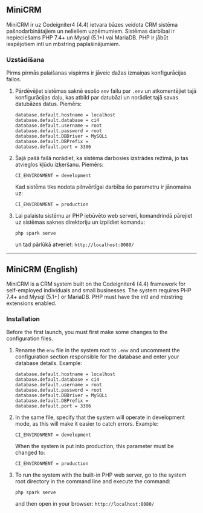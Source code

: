 
## MiniCRM

MiniCRM ir uz Codeigniter4 (4.4) ietvara bāzes veidota CRM sistēma pašnodarbinātajiem un nelieliem uzņēmumiem. Sistēmas darbībai ir nepieciešams PHP 7.4+ un Mysql (5.1+) vai MariaDB.
PHP ir jābūt iespējotiem intl un mbstring paplašinājumiem.

### Uzstādīšana

Pirms pirmās palaišanas vispirms ir jāveic dažas izmaiņas konfigurācijas failos.

1.  Pārdēvējiet sistēmas saknē esošo `env` failu par `.env` un atkomentējiet tajā konfigurācijas daļu, kas atbild par datubāzi un norādiet tajā savas datubāzes datus.
    Piemērs:

    ```
    database.default.hostname = localhost
    database.default.database = ci4
    database.default.username = root
    database.default.password = root
    database.default.DBDriver = MySQLi
    database.default.DBPrefix =
    database.default.port = 3306
    ```

2.  Šajā pašā failā norādiet, ka sistēma darbosies izstrādes režīmā, jo tas atvieglos kļūdu izķeršanu.
    Piemērs:

    ```
    CI_ENVIRONMENT = development
    ```

    Kad sistēma tiks nodota pilnvērtīgai darbība šo parametru ir jānomaina uz:

    ```
    CI_ENVIRONMENT = production
    ```

3.  Lai palaistu sistēmu ar PHP iebūvēto web serveri, komandrindā pārejiet uz sistēmas saknes direktoriju un izpildiet komandu:

    ```
    php spark serve
    ```

    un tad pārlūkā atveriet: `http://localhost:8080/`

---

## MiniCRM (English)

MiniCRM is a CRM system built on the Codeigniter4 (4.4) framework for self-employed individuals and small businesses. The system requires PHP 7.4+ and Mysql (5.1+) or MariaDB.
PHP must have the intl and mbstring extensions enabled.

### Installation

Before the first launch, you must first make some changes to the configuration files.

1.  Rename the `env` file in the system root to `.env` and uncomment the configuration section responsible for the database and enter your database details.
    Example:

    ```
    database.default.hostname = localhost
    database.default.database = ci4
    database.default.username = root
    database.default.password = root
    database.default.DBDriver = MySQLi
    database.default.DBPrefix =
    database.default.port = 3306
    ```

2.  In the same file, specify that the system will operate in development mode, as this will make it easier to catch errors.
    Example:

    ```
    CI_ENVIRONMENT = development
    ```

    When the system is put into production, this parameter must be changed to:

    ```
    CI_ENVIRONMENT = production
    ```

3.  To run the system with the built-in PHP web server, go to the system root directory in the command line and execute the command:

    ```
    php spark serve
    ```

    and then open in your browser: `http://localhost:8080/`

